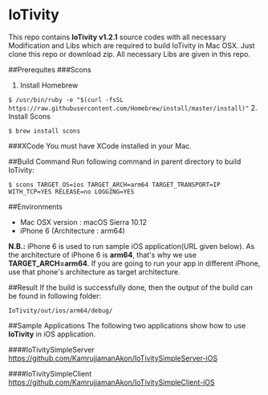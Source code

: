 # IoTivity
This repo contains **IoTivity v1.2.1** source codes with all necessary Modification and Libs 
which are required to build IoTivity in Mac OSX. Just clone this repo or download zip.
All necessary Libs are given in this repo.

##Prerequites
###Scons
  1. Install Homebrew

  ```$ /usr/bin/ruby -e "$(curl -fsSL https://raw.githubusercontent.com/Homebrew/install/master/install)"```
  2. Install Scons 
  
  ```$ brew install scons```

###XCode
You must have XCode installed in your Mac.

##Build Command
Run following command in parent directory to build IoTivity:

```$ scons TARGET_OS=ios TARGET_ARCH=arm64 TARGET_TRANSPORT=IP WITH_TCP=YES RELEASE=no LOGGING=YES```

##Environments
* Mac OSX version : macOS Sierra 10.12
* iPhone 6 (Architecture : arm64)

**N.B.:** iPhone 6 is used to run sample iOS application(URL given below). As the architecture of 
      iPhone 6 is **arm64**, that's why we use **TARGET_ARCH=arm64**. If you are going to run your app
      in different iPhone, use that phone's architecture as target architecture.
      
##Result
If the build is successfully done, then the output of the build can be found in following folder:

`IoTivity/out/ios/arm64/debug/`
      
##Sample Applications
The following two applications show how to use **IoTivity** in iOS application.

####IoTivitySimpleServer
https://github.com/KamrujjamanAkon/IoTivitySimpleServer-iOS

####IoTivitySimpleClient
https://github.com/KamrujjamanAkon/IoTivitySimpleClient-iOS
